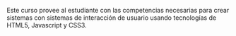 Este curso provee al estudiante con las competencias
necesarias para crear sistemas con sistemas de interacción
de usuario usando tecnologías de HTML5, Javascript y
CSS3.
